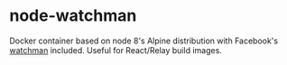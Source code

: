 # node-watchman

Docker container based on node 8's Alpine distribution with Facebook's [watchman](https://facebook.github.io/watchman/docs/install.html) included. Useful for React/Relay build images.
